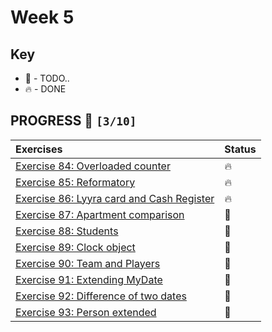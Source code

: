 # Week 5

## Key

*   🚧 - TODO..
*   🔥 - DONE

## PROGRESS 🚀 `[3/10]`

| Exercises  | Status    |
| :------------- | :------------- |
| [Exercise 84: Overloaded counter](./Exercise84/Counter.java) | 🔥 |
| [Exercise 85: Reformatory](./Exercise85/Reformatory.java) | 🔥 |
| [Exercise 86: Lyyra card and Cash Register](./Exercise86/CashRegister.java) | 🔥 |
| [Exercise 87: Apartment comparison](./Exercise87/) | 🚧 |
| [Exercise 88: Students](./Exercise88/) | 🚧 |
| [Exercise 89: Clock object](./Exercise89/) | 🚧 |
| [Exercise 90: Team and Players](./Exercise90/) | 🚧 |
| [Exercise 91: Extending MyDate](./Exercise91/) | 🚧 |
| [Exercise 92: Difference of two dates](./Exercise92/) | 🚧 |
| [Exercise 93: Person extended](./Exercise93/) | 🚧 |
